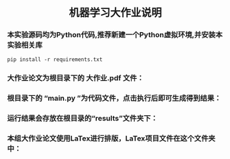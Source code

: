  <center><font size='5'><b>机器学习大作业说明</b></font></center>


### 本实验源码均为Python代码,推荐新建一个Python虚拟环境,并安装本实验相关库

```shell
pip install -r requirements.txt
```

### 大作业论文为根目录下的 大作业.pdf 文件：


### 根目录下的 “main.py ”为代码文件，点击执行后即可生成得到结果：



### 运行结果会存放在根目录的“results”文件夹下：


### 本组大作业论文使用LaTex进行排版，LaTex项目文件在这个文件夹中：
